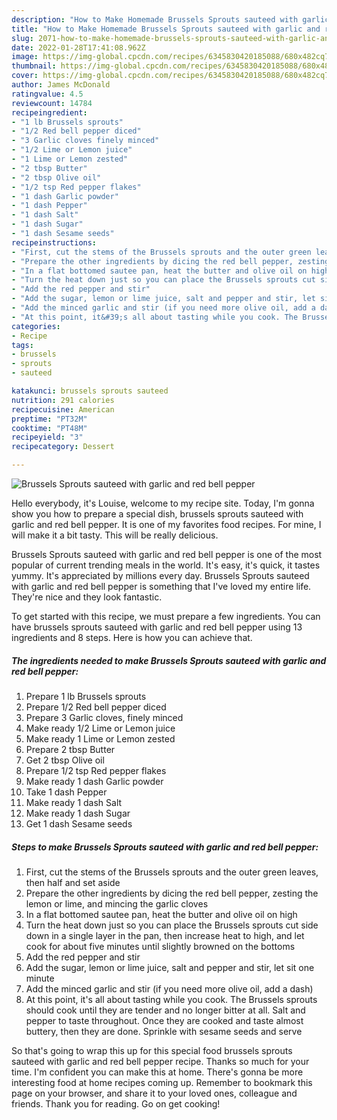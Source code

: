 ```yaml
---
description: "How to Make Homemade Brussels Sprouts sauteed with garlic and red bell pepper"
title: "How to Make Homemade Brussels Sprouts sauteed with garlic and red bell pepper"
slug: 2071-how-to-make-homemade-brussels-sprouts-sauteed-with-garlic-and-red-bell-pepper
date: 2022-01-28T17:41:08.962Z
image: https://img-global.cpcdn.com/recipes/6345830420185088/680x482cq70/brussels-sprouts-sauteed-with-garlic-and-red-bell-pepper-recipe-main-photo.jpg
thumbnail: https://img-global.cpcdn.com/recipes/6345830420185088/680x482cq70/brussels-sprouts-sauteed-with-garlic-and-red-bell-pepper-recipe-main-photo.jpg
cover: https://img-global.cpcdn.com/recipes/6345830420185088/680x482cq70/brussels-sprouts-sauteed-with-garlic-and-red-bell-pepper-recipe-main-photo.jpg
author: James McDonald
ratingvalue: 4.5
reviewcount: 14784
recipeingredient:
- "1 lb Brussels sprouts"
- "1/2 Red bell pepper diced"
- "3 Garlic cloves finely minced"
- "1/2 Lime or Lemon juice"
- "1 Lime or Lemon zested"
- "2 tbsp Butter"
- "2 tbsp Olive oil"
- "1/2 tsp Red pepper flakes"
- "1 dash Garlic powder"
- "1 dash Pepper"
- "1 dash Salt"
- "1 dash Sugar"
- "1 dash Sesame seeds"
recipeinstructions:
- "First, cut the stems of the Brussels sprouts and the outer green leaves, then half and set aside"
- "Prepare the other ingredients by dicing the red bell pepper, zesting the lemon or lime, and mincing the garlic cloves"
- "In a flat bottomed sautee pan, heat the butter and olive oil on high"
- "Turn the heat down just so you can place the Brussels sprouts cut side down in a single layer in the pan, then increase heat to high, and let cook for about five minutes until slightly browned on the bottoms"
- "Add the red pepper and stir"
- "Add the sugar, lemon or lime juice, salt and pepper and stir, let sit one minute"
- "Add the minced garlic and stir (if you need more olive oil, add a dash)"
- "At this point, it&#39;s all about tasting while you cook. The Brussels sprouts should cook until they are tender and no longer bitter at all. Salt and pepper to taste throughout. Once they are cooked and taste almost buttery, then they are done. Sprinkle with sesame seeds and serve"
categories:
- Recipe
tags:
- brussels
- sprouts
- sauteed

katakunci: brussels sprouts sauteed 
nutrition: 291 calories
recipecuisine: American
preptime: "PT32M"
cooktime: "PT48M"
recipeyield: "3"
recipecategory: Dessert

---
```



![Brussels Sprouts sauteed with garlic and red bell pepper](https://img-global.cpcdn.com/recipes/6345830420185088/680x482cq70/brussels-sprouts-sauteed-with-garlic-and-red-bell-pepper-recipe-main-photo.jpg)

Hello everybody, it's Louise, welcome to my recipe site. Today, I'm gonna show you how to prepare a special dish, brussels sprouts sauteed with garlic and red bell pepper. It is one of my favorites food recipes. For mine, I will make it a bit tasty. This will be really delicious.

Brussels Sprouts sauteed with garlic and red bell pepper is one of the most popular of current trending meals in the world. It's easy, it's quick, it tastes yummy. It's appreciated by millions every day. Brussels Sprouts sauteed with garlic and red bell pepper is something that I've loved my entire life. They're nice and they look fantastic.




To get started with this recipe, we must prepare a few ingredients. You can have brussels sprouts sauteed with garlic and red bell pepper using 13 ingredients and 8 steps. Here is how you can achieve that.

<!--inarticleads1-->

##### The ingredients needed to make Brussels Sprouts sauteed with garlic and red bell pepper:

1. Prepare 1 lb Brussels sprouts
1. Prepare 1/2 Red bell pepper diced
1. Prepare 3 Garlic cloves, finely minced
1. Make ready 1/2 Lime or Lemon juice
1. Make ready 1 Lime or Lemon zested
1. Prepare 2 tbsp Butter
1. Get 2 tbsp Olive oil
1. Prepare 1/2 tsp Red pepper flakes
1. Make ready 1 dash Garlic powder
1. Take 1 dash Pepper
1. Make ready 1 dash Salt
1. Make ready 1 dash Sugar
1. Get 1 dash Sesame seeds




<!--inarticleads2-->

##### Steps to make Brussels Sprouts sauteed with garlic and red bell pepper:

1. First, cut the stems of the Brussels sprouts and the outer green leaves, then half and set aside
1. Prepare the other ingredients by dicing the red bell pepper, zesting the lemon or lime, and mincing the garlic cloves
1. In a flat bottomed sautee pan, heat the butter and olive oil on high
1. Turn the heat down just so you can place the Brussels sprouts cut side down in a single layer in the pan, then increase heat to high, and let cook for about five minutes until slightly browned on the bottoms
1. Add the red pepper and stir
1. Add the sugar, lemon or lime juice, salt and pepper and stir, let sit one minute
1. Add the minced garlic and stir (if you need more olive oil, add a dash)
1. At this point, it&#39;s all about tasting while you cook. The Brussels sprouts should cook until they are tender and no longer bitter at all. Salt and pepper to taste throughout. Once they are cooked and taste almost buttery, then they are done. Sprinkle with sesame seeds and serve




So that's going to wrap this up for this special food brussels sprouts sauteed with garlic and red bell pepper recipe. Thanks so much for your time. I'm confident you can make this at home. There's gonna be more interesting food at home recipes coming up. Remember to bookmark this page on your browser, and share it to your loved ones, colleague and friends. Thank you for reading. Go on get cooking!

